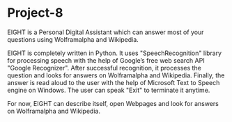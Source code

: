 # Project-8
EIGHT is a Personal Digital Assistant which can answer most of your questions using Wolframalpha and Wikipedia.

EIGHT is completely written in Python. It uses "SpeechRecognition" library for processing speech with the help of Google’s free web search API "Google Recognizer".
After successful recognition, it processes the question and looks for answers on Wolframalpha and Wikipedia. Finally, the answer is read aloud to the user with the help of Microsoft Text to Speech engine on Windows. The user can speak "Exit" to terminate it anytime.

For now, EIGHT can describe itself, open Webpages and look for answers on Wolframalpha and Wikipedia.
